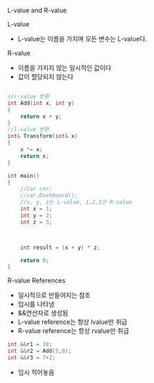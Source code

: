 L-value and R-value

L-value

- L-value는 이름을 가지며 모든 변수는 L-value다.

R-value

- 이름을 가지지 않는 일시적인 값이다
- 값이 할당되지 않는다

```c++

//r-value 반환
int Add(int x, int y)
{
	return x + y;
}
//l-value 반환
int& Transform(int& x)
{
	x *= x;
	return x;
}

int main()
{	
	//Car car;
	//car.Dashboard();
	//x, y, z는 L-value, 1,2,3은 R-value
	int x = 1;
	int y = 2;
	int z = 3;



	int result = (x + y) * z;

	return 0;
}

```

R-value References

- 일시적으로 만들어지는 참조
- 임시를 나타냄
- &&연산자로 생성됨
- L-value reference는 항상 lvalue만 취급
- R-value reference는 항상 rvalue만 취급

```c++
int &&r1 = 10;
int &&r2 = Add(5,8);
int &&r3 = 7+2;
```

- 임시 적어놓음